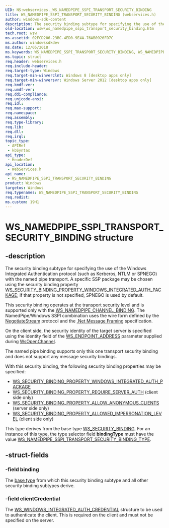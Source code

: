 ```yaml
---
UID: NS:webservices._WS_NAMEDPIPE_SSPI_TRANSPORT_SECURITY_BINDING
title: WS_NAMEDPIPE_SSPI_TRANSPORT_SECURITY_BINDING (webservices.h)
author: windows-sdk-content
description: The security binding subtype for specifying the use of the Windows Integrated Authentication protocol (such as Kerberos, NTLM or SPNEGO) with the named pipe transport.
old-location: wsw\ws_namedpipe_sspi_transport_security_binding.htm
tech.root: wsw
ms.assetid: 02FCD206-23BC-4ED0-9E4A-76AB0926FD7C
ms.author: windowssdkdev
ms.date: 12/05/2018
ms.keywords: WS_NAMEDPIPE_SSPI_TRANSPORT_SECURITY_BINDING, WS_NAMEDPIPE_SSPI_TRANSPORT_SECURITY_BINDING structure [Web Services for Windows], webservices/WS_NAMEDPIPE_SSPI_TRANSPORT_SECURITY_BINDING, wsw.ws_namedpipe_sspi_transport_security_binding
ms.topic: struct
req.header: webservices.h
req.include-header: 
req.target-type: Windows
req.target-min-winverclnt: Windows 8 [desktop apps only]
req.target-min-winversvr: Windows Server 2012 [desktop apps only]
req.kmdf-ver: 
req.umdf-ver: 
req.ddi-compliance: 
req.unicode-ansi: 
req.idl: 
req.max-support: 
req.namespace: 
req.assembly: 
req.type-library: 
req.lib: 
req.dll: 
req.irql: 
topic_type:
 - APIRef
 - kbSyntax
api_type:
 - HeaderDef
api_location:
 - WebServices.h
api_name:
 - WS_NAMEDPIPE_SSPI_TRANSPORT_SECURITY_BINDING
product: Windows
targetos: Windows
req.typenames: WS_NAMEDPIPE_SSPI_TRANSPORT_SECURITY_BINDING
req.redist: 
ms.custom: 19H1
---
```


# WS_NAMEDPIPE_SSPI_TRANSPORT_SECURITY_BINDING structure


## -description


The security binding subtype for specifying the use of the Windows Integrated Authentication protocol (such as Kerberos, NTLM or SPNEGO) with the named pipe transport. A specific SSP package may be chosen using the security binding property <a href="https://msdn.microsoft.com/98a824c9-11dd-4433-ae8f-2e6b6f6a520f">WS_SECURITY_BINDING_PROPERTY_WINDOWS_INTEGRATED_AUTH_PACKAGE</a>; if that property is not specified, SPNEGO is used by default.

This security binding operates at the transport security level and is supported only with the <a href="https://msdn.microsoft.com/554cc239-feab-4262-9821-6478a3d93ffc">WS_NAMEDPIPE_CHANNEL_BINDING</a>. The NamedPipe/Windows SSPI combination uses the wire form defined by the <a href="http://msdn.microsoft.com/en-us/library/cc219293.aspx">NegotiateStream</a> protocol and the <a href="http://msdn.microsoft.com/en-us/library/cc236723.aspx">.Net Message Framing</a> specification. 

On the client side, the security identity of the target server is specified using the identity field of the <a href="https://msdn.microsoft.com/4e9b5f3e-849f-46aa-a94a-3cd6ae16275f">WS_ENDPOINT_ADDRESS</a> parameter supplied during <a href="https://msdn.microsoft.com/a7226194-0974-4f3c-b92d-78a93e86eea5">WsOpenChannel</a>. 



The named pipe binding supports only this one transport security binding and does not support any message security bindings. 

With this security binding, the following security binding properties may be specified: 
<ul>
<li>
<a href="https://msdn.microsoft.com/98a824c9-11dd-4433-ae8f-2e6b6f6a520f">WS_SECURITY_BINDING_PROPERTY_WINDOWS_INTEGRATED_AUTH_PACKAGE</a>
</li>
<li>
<a href="https://msdn.microsoft.com/98a824c9-11dd-4433-ae8f-2e6b6f6a520f">WS_SECURITY_BINDING_PROPERTY_REQUIRE_SERVER_AUTH</a> (client side only)</li>
<li>
<a href="https://msdn.microsoft.com/98a824c9-11dd-4433-ae8f-2e6b6f6a520f">WS_SECURITY_BINDING_PROPERTY_ALLOW_ANONYMOUS_CLIENTS</a> (server side only)</li>
<li>
<a href="https://msdn.microsoft.com/98a824c9-11dd-4433-ae8f-2e6b6f6a520f">WS_SECURITY_BINDING_PROPERTY_ALLOWED_IMPERSONATION_LEVEL</a> (client side only)</li>
</ul>This type derives from the base type <a href="https://msdn.microsoft.com/6c0663e8-ae73-41a2-9273-50f53534926b">WS_SECURITY_BINDING</a>. For an instance of this type, the type selector field <b>bindingType</b> must have the value <a href="https://msdn.microsoft.com/caa3d71c-420c-4be0-a371-0f2d48ebd757">WS_NAMEDPIPE_SSPI_TRANSPORT_SECURITY_BINDING_TYPE</a>. 


## -struct-fields




### -field binding

The <a href="https://msdn.microsoft.com/6c0663e8-ae73-41a2-9273-50f53534926b">base type</a> from which this security binding subtype and all other security binding subtypes derive.


### -field clientCredential

The <a href="https://msdn.microsoft.com/en-us/library/Dd323506(v=VS.85).aspx">WS_WINDOWS_INTEGRATED_AUTH_CREDENTIAL</a> structure to be used to authenticate the client. This is required on the client and must not be specified on the server. 

